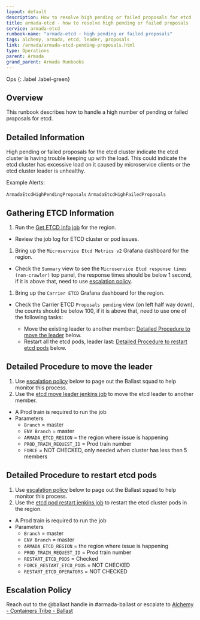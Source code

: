 ```yaml
---
layout: default
description: How to resolve high pending or failed proposals for etcd
title: armada-etcd - how to resolve high pending or failed proposals
service: armada-etcd
runbook-name: "armada-etcd - high pending or failed proposals"
tags: alchemy, armada, etcd, leader, proposals
link: /armada/armada-etcd-pending-proposals.html
type: Operations
parent: Armada
grand_parent: Armada Runbooks
---
```


Ops
{: .label .label-green}

## Overview

This runbook describes how to handle a high number of pending or failed proposals for etcd.

## Detailed Information

High pending or failed proposals for the etcd cluster indicate the etcd cluster is having trouble keeping up with the load.
This could indicate the etcd cluster has excessive load on it caused by microservice clients or the etcd cluster leader is
unhealthy.

Example Alerts:

`ArmadaEtcdHighPendingProposals`
`ArmadaEtcdHighFailedProposals`

## Gathering ETCD Information

1. Run the [Get ETCD Info job](https://alchemy-containers-jenkins.swg-devops.com/job/Containers-Runtime/job/armada-cruiser-automated-recovery/view/Ballast%20Squad/job/armada-etcd-info/build?delay=0sec) for the region.

- Review the job log for ETCD cluster or pod issues.

1. Bring up the `Microservice Etcd Metrics v2` Grafana dashboard for the region.

- Check the `Summary` view to see the `Microservice Etcd response times (non-crawler)` top panel, the response times should be below 1 second, if it is above that, need to use [escalation policy](#escalation-policy).

1. Bring up the `Carrier ETCD` Grafana dashboard for the region.

- Check the Carrier ETCD `Proposals pending` view (on left half way down), the counts should be below 100, if it is above that, need to use one of the following tasks:

  - Move the existing leader to another member:
    [Detailed Procedure to move the leader](#detailed-procedure-to-move-the-leader) below.
  - Restart all the etcd pods, leader last:
    [Detailed Procedure to restart etcd pods](#detailed-procedure-to-restart-etcd-pods) below.

## Detailed Procedure to move the leader

1. Use [escalation policy](#escalation-policy) below to page out the Ballast squad to help monitor this process.
1. Use the [etcd move leader jenkins job](https://alchemy-containers-jenkins.swg-devops.com/job/Containers-Runtime/job/armada-cruiser-automated-recovery/view/Ballast%20Squad/job/armada-etcd-move-leader/build?delay=0sec) to move the etcd leader to another member.

- A Prod train is required to run the job
- Parameters
  - `Branch` = master
  - `ENV Branch` = master
  - `ARMADA_ETCD_REGION` = the region where issue is happening
  - `PROD_TRAIN_REQUEST_ID` = Prod train number
  - `FORCE` = NOT CHECKED, only needed when cluster has less then 5 members

## Detailed Procedure to restart etcd pods

1. Use [escalation policy](#escalation-policy) below to page out the Ballast squad to help monitor this process.
1. Use the [etcd pod restart jenkins job](https://alchemy-containers-jenkins.swg-devops.com/job/Containers-Runtime/job/armada-cruiser-automated-recovery/view/Ballast%20Squad/job/armada-etcd-pod-restart/build?delay=0sec) to restart the etcd cluster pods in the region.

- A Prod train is required to run the job
- Parameters
  - `Branch` = master
  - `ENV Branch` = master
  - `ARMADA_ETCD_REGION` = the region where issue is happening
  - `PROD_TRAIN_REQUEST_ID` = Prod train number
  - `RESTART_ETCD_PODS` = Checked
  - `FORCE_RESTART_ETCD_PODS` = NOT CHECKED
  - `RESTART_ETCD_OPERATORS` = NOT CHECKED

## Escalation Policy

Reach out to the @ballast handle in #armada-ballast or escalate to [Alchemy - Containers Tribe - Ballast](https://ibm.pagerduty.com/schedules#PP1MP9Q)
